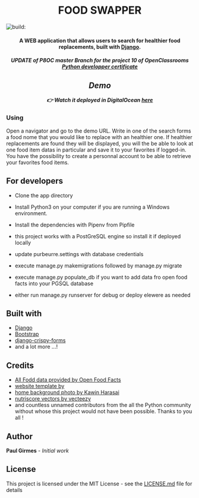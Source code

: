 # <H1 align="center">FOOD SWAPPER</h1>

<img src="https://travis-ci.org/paulgirmes/P8OC.svg?branch=p10&amp;status=unknown" alt="build:">

<h4 align="center">A WEB application that allows users to search for healthier food replacements, built with 
<a href="https://www.djangoproject.com/" target="_blank">Django</a>.</h4>

<h5 align="center">UPDATE of P8OC master Branch for the project 10 of OpenClassrooms <a href="https://openclassrooms.com/fr/paths/68-developpeur-dapplication-python">Python developper certificate<h5></a>

## Demo

👉 Watch it deployed in DigitalOcean <a href="https://http://165.22.87.54/">here</a>

### Using

Open a navigator and go to the demo URL.
Write in one of the search forms a food nome that you would like to replace with an healthier one.
If healthier replacements are found they will be displayed, you will the be able to look at one food item datas in particular and save it to your favorites if logged-in.
You have the possibility to create a personnal account to be able to retrieve your favorites food items.

## For developers

* Clone the app directory

* Install Python3 on your computer if you are running a Windows environment.

* Install the dependencies with Pipenv from Pipfile

* this project works with a PostGreSQL engine so install it if deployed locally

* update purbeurre.settings with database credentials

* execute manage.py makemigrations followed by manage.py migrate

* execute manage.py populate_db if you want to add data fro open food facts into your PGSQL database

* either run manage.py runserver for debug or deploy elewere as needed

## Built with

- [Django](https://www.djangoproject.com/)
- [Bootstrap](https://github.com/maxogden/menubar)
- [django-crispy-forms](https://django-crispy-forms.readthedocs.io/en/latest/#)
- and a lot more ...!

## Credits

- [All Fodd data provided by Open Food Facts](https://fr.openfoodfacts.org/)
- [website template by ](https://github.com/BlackrockDigital/startbootstrap-creative)
- [home background photo by Kawin Harasai](https://unsplash.com/photos/k60JspcBwKE)
- [nutriscore vectors by vecteezy]("https://fr.vecteezy.com/vecteur-libre/aliment")
- and countless unnamed contributors from the all the Python community without whose this project would not have been possible. Thanks to you all !

## Author

**Paul Girmes** - *Initial work*

## License

This project is licensed under the MIT License - see the [LICENSE.md](LICENSE.md) file for details
